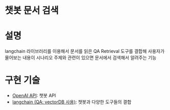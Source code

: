 # 챗봇 문서 검색

# 설명
langchain 라이브러리를 이용해서 문서를 읽은 QA Retrieval 도구를 결합해 사용자가 물어보는 내용이 시나리오 주제와 관련이 있으면 문서에서 검색해서 알려주는 기능

# 구현 기술
- [OpenAI API](https://openai.com/): 챗봇 API
- [langchain (QA: vectorDB 사용)](https://github.com/langchain-ai/langchain): 챗봇과 다양한 도구들의 결합